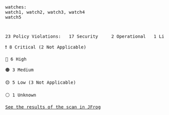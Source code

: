 <pre>watches: <br>watch1, watch2, watch3, watch4<br>watch5</pre><br><pre>23 Policy Violations:&Tab;17 Security&Tab;2 Operational&Tab;1 License&Tab;3 Secrets<br><br><div style="display: flex; align-items: center; text-align: center">❗️ 8 Critical (2 Not Applicable)</div><br><div style="display: flex; align-items: center; text-align: center">🔴 6 High</div><br><div style="display: flex; align-items: center; text-align: center">🟠 3 Medium</div><br><div style="display: flex; align-items: center; text-align: center">🟡 5 Low (3 Not Applicable)</div><br><div style="display: flex; align-items: center; text-align: center">⚪️ 1 Unknown</div><br><a href="https://test-more-info-url.jfrog.io/scan-descendants/master?repoId=10gh_job_id=some-job-id&gh_section=on_demand_scan">See the results of the scan in JFrog</a></pre>